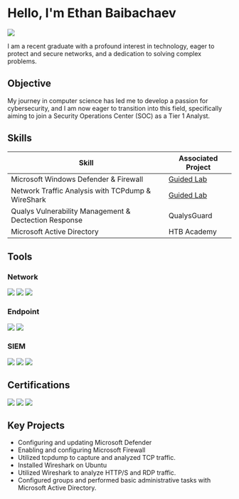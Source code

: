 # Hello, I'm Ethan Baibachaev
<a href="https://linkedin.com/in/ethanbaibachaev/"><img src="https://img.shields.io/badge/-LinkedIn-0072b1?&style=for-the-badge&logo=linkedin&logoColor=white" /></a>

I am a recent graduate with a profound interest in technology, eager to protect and secure networks, and a dedication to solving complex problems.

## Objective

My journey in computer science has led me to develop a passion for cybersecurity, and I am now eager to transition into this field, specifically aiming to join a Security Operations Center (SOC) as a Tier 1 Analyst.

## Skills

| Skill                                         | Associated Project         |
|-----------------------------------------------|----------------------------|
| Microsoft Windows Defender & Firewall          | <a href="https://github.com/EthanBaibachaev/Guided-Lab/blob/main/README.md">Guided Lab</a>|
| Network Traffic Analysis with TCPdump & WireShark | <a href="https://github.com/EthanBaibachaev/Guided-Lab/blob/main/README.md">Guided Lab</a>|
| Qualys Vulnerability Management & Dectection Response     | QualysGuard|
| Microsoft Active Directory                  | HTB Academy|

## Tools

### Network
<div>
    <img src="https://img.shields.io/badge/-Wireshark-1679A7?&style=for-the-badge&logo=Wireshark&logoColor=white" />
    <img src="https://img.shields.io/badge/-TCPdump-007ACC?&style=for-the-badge&logo=Linux&logoColor=white" />
    <img src="https://img.shields.io/badge/-Suricata-EF3B2D?&style=for-the-badge&logo=Suricata&logoColor=white" />
</div>

### Endpoint
<div>
    <img src="https://img.shields.io/badge/-Microsoft_Defender_for_Endpoint-00A4EF?&style=for-the-badge&logo=Microsoft&logoColor=white" />
    <img src="https://img.shields.io/badge/-Velociraptor-4B275F?&style=for-the-badge&logo=Velociraptor&logoColor=white" />
</div>

### SIEM
<div>
    <img src="https://img.shields.io/badge/-Microsoft_Sentinel-0078D4?&style=for-the-badge&logo=Microsoft&logoColor=white" />
    <img src="https://img.shields.io/badge/-Splunk-000000?&style=for-the-badge&logo=Splunk&logoColor=white" />
    <img src="https://img.shields.io/badge/-Elastic-005571?&style=for-the-badge&logo=Elastic&logoColor=white" />
</div>

## Certifications
<div>
<img src="https://img.shields.io/badge/-Security%2B-FF0000?&style=for-the-badge&logo=CompTIA&logoColor=white" />
<img src="https://img.shields.io/badge/-Google%20Cybersecurity%20Certification-4285F4?&style=for-the-badge&logo=Google&logoColor=white" />
<img src="https://img.shields.io/badge/-Qualys%20Vulnerability%20Management%20and%20Detection%20Response-007ACC?&style=for-the-badge&logo=Qualys&logoColor=white" />
</div>

## Key Projects
- Configuring and updating Microsoft Defender
- Enabling and configuring Microsoft Firewall
- Utilized tcpdump to capture and analyzed TCP traffic.
- Installed Wireshark on Ubuntu
- Utilized Wireshark to analyze HTTP/S and RDP traffic.
- Configured groups and performed basic administrative tasks with Microsoft Active Directory.
